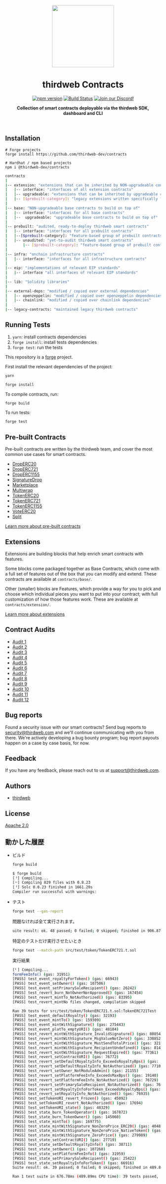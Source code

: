 <p align="center">
<br />
<a href="https://thirdweb.com"><img src="https://github.com/thirdweb-dev/typescript-sdk/blob/main/logo.svg?raw=true" width="200" alt=""/></a>
<br />
</p>
<h1 align="center">thirdweb Contracts</h1>
<p align="center">
<a href="https://www.npmjs.com/package/@thirdweb-dev/contracts"><img src="https://img.shields.io/npm/v/@thirdweb-dev/contracts?color=red&logo=npm" alt="npm version"/></a>
<a href="https://github.com/thirdweb-dev/contracts/actions"><img alt="Build Status" src="https://github.com/thirdweb-dev/contracts/actions/workflows/tests.yml/badge.svg"/></a>
<a href="https://discord.gg/thirdweb"><img alt="Join our Discord!" src="https://img.shields.io/discord/834227967404146718.svg?color=7289da&label=discord&logo=discord&style=flat"/></a>

</p>
<p align="center"><strong>Collection of smart contracts deployable via the thirdweb SDK, dashboard and CLI</strong></p>
<br />

## Installation

```shell
# Forge projects
forge install https://github.com/thirdweb-dev/contracts

# Hardhat / npm based projects
npm i @thirdweb-dev/contracts
```

```bash
contracts
|
|-- extension: "extensions that can be inherited by NON-upgradeable contracts"
|   |-- interface: "interfaces of all extension contracts"
|   |-- upgradeable: "extensions that can be inherited by upgradeable contracts"
|   |-- [$prebuilt-category]: "legacy extensions written specifically for a prebuilt contract"
|
|-- base: "NON-upgradeable base contracts to build on top of"
|   |-- interface: "interfaces for all base contracts"
|   |--  upgradeable: "upgradeable base contracts to build on top of"
|
|-- prebuilt: "audited, ready-to-deploy thirdweb smart contracts"
|   |-- interface: "interfaces for all prebuilt contracts"
|   |--[$prebuilt-category]: "feature-based group of prebuilt contracts"
|   |-- unaudited: "yet-to-audit thirdweb smart contracts"
|       |-- [$prebuilt-category]: "feature-based group of prebuilt contracts"
|
|-- infra: "onchain infrastructure contracts"
|   |-- interface: "interfaces for all infrastructure contracts"
|
|-- eip: "implementations of relevant EIP standards"
|   |-- interface "all interfaces of relevant EIP standards"
|
|-- lib: "Solidity libraries"
|
|-- external-deps: "modified / copied over external dependencies"
|   |-- openzeppelin: "modified / copied over openzeppelin dependencies"
|   |-- chainlink: "modified / copied over chainlink dependencies"
|
|-- legacy-contracts: "maintained legacy thirdweb contracts"
```

## Running Tests

1. `yarn`: install contracts dependencies
2. `forge install`: install tests dependencies
3. `forge test`: run the tests

This repository is a [forge](https://github.com/foundry-rs/foundry/tree/master/forge) project.

First install the relevant dependencies of the project:

```bash
yarn

forge install
```

To compile contracts, run:

```bash
forge build
```

To run tests:

```bash
forge test
```

## Pre-built Contracts

Pre-built contracts are written by the thirdweb team, and cover the most common use cases for smart contracts.

- [DropERC20](https://thirdweb.com/deployer.thirdweb.eth/DropERC20)
- [DropERC721](https://thirdweb.com/deployer.thirdweb.eth/DropERC721)
- [DropERC1155](https://thirdweb.com/deployer.thirdweb.eth/DropERC1155)
- [SignatureDrop](https://thirdweb.com/deployer.thirdweb.eth/SignatureDrop)
- [Marketplace](https://thirdweb.com/deployer.thirdweb.eth/Marketplace)
- [Multiwrap](https://thirdweb.com/deployer.thirdweb.eth/Multiwrap)
- [TokenERC20](https://thirdweb.com/deployer.thirdweb.eth/TokenERC20)
- [TokenERC721](https://thirdweb.com/deployer.thirdweb.eth/TokenERC721)
- [TokenERC1155](https://thirdweb.com/deployer.thirdweb.eth/TokenERC1155)
- [VoteERC20](https://thirdweb.com/deployer.thirdweb.eth/VoteERC20)
- [Split](https://thirdweb.com/deployer.thirdweb.eth/Split)

[Learn more about pre-built contracts](https://portal.thirdweb.com/pre-built-contracts)

## Extensions

Extensions are building blocks that help enrich smart contracts with features.

Some blocks come packaged together as Base Contracts, which come with a full set of features out of the box that you can modify and extend. These contracts are available at `contracts/base/`.

Other (smaller) blocks are Features, which provide a way for you to pick and choose which individual pieces you want to put into your contract; with full customization of how those features work. These are available at `contracts/extension/`.

[Learn more about extensions](https://portal.thirdweb.com/extensions)

## Contract Audits

- [Audit 1](audit-reports/audit-1.pdf)
- [Audit 2](audit-reports/audit-2.pdf)
- [Audit 3](audit-reports/audit-3.pdf)
- [Audit 4](audit-reports/audit-4.pdf)
- [Audit 5](audit-reports/audit-5.pdf)
- [Audit 6](audit-reports/audit-6.pdf)
- [Audit 7](audit-reports/audit-7.pdf)
- [Audit 8](audit-reports/audit-8.pdf)
- [Audit 9](audit-reports/audit-9.pdf)
- [Audit 10](audit-reports/audit-10.pdf)
- [Audit 11](audit-reports/audit-11.pdf)
- [Audit 12](audit-reports/audit-12.pdf)

## Bug reports

Found a security issue with our smart contracts? Send bug reports to security@thirdweb.com and we'll continue communicating with you from there. We're actively developing a bug bounty program; bug report payouts happen on a case by case basis, for now.

## Feedback

If you have any feedback, please reach out to us at support@thirdweb.com.

## Authors

- [thirdweb](https://thirdweb.com)

## License

[Apache 2.0](https://www.apache.org/licenses/LICENSE-2.0.txt)

## 動かした履歴

- ビルド

  ```bash
  forge build
  ```

  ```bash
  $ forge build
  [⠘] Compiling...
  [⠒] Compiling 829 files with 0.8.23
  [⠘] Solc 0.8.23 finished in 1661.20s
  Compiler run successful with warnings:
  ```

- テスト

  ```bash
  forge test --gas-report
  ```

  問題なければ全て実行されます。

  ```bash
  uite result: ok. 48 passed; 0 failed; 0 skipped; finished in 906.87ms (42.93ms CPU time)
  ```

  特定のテストだけ実行させたいとき

  ```bash
  forge test --match-path src/test/token/TokenERC721.t.sol
  ```

  実行結果

  ```bash
  [⠃] Compiling...
  formFeeInfo() (gas: 31951)
  [PASS] test_event_royaltyForToken() (gas: 66943)
  [PASS] test_event_setOwner() (gas: 107506)
  [PASS] test_event_setPrimarySaleRecipient() (gas: 26242)
  [PASS] test_revert_burn_NotOwnerNorApproved() (gas: 167454)
  [PASS] test_revert_mintTo_NotAuthorized() (gas: 83395)
  [PASS] test_revert_mintNo files changed, compilation skipped

  Ran 39 tests for src/test/token/TokenERC721.t.sol:TokenERC721Test
  [PASS] test_event_defaultRoyalty() (gas: 32193)
  [PASS] test_event_mintTo() (gas: 159309)
  [PASS] test_event_mintWithSignature() (gas: 275443)
  [PASS] test_event_platTo_emptyURI() (gas: 48184)
  [PASS] test_revert_mintWithSignature_InvalidSignature() (gas: 80854)
  [PASS] test_revert_mintWithSignature_MsgValueNotZero() (gas: 330852)
  [PASS] test_revert_mintWithSignature_MustSendTotalPrice() (gas: 321693)
  [PASS] test_revert_mintWithSignature_RecipientUndefined() (gas: 81498)
  [PASS] test_revert_mintWithSignature_RequestExpired() (gas: 77361)
  [PASS] test_revert_setContractURI() (gas: 76772)
  [PASS] test_revert_setDefaultRoyaltyInfo_ExceedsRoyaltyBps() (gas: 19502)
  [PASS] test_revert_setDefaultRoyaltyInfo_NotAuthorized() (gas: 77108)
  [PASS] test_revert_setOwner_NotModuleAdmin() (gas: 21155)
  [PASS] test_revert_setPlatformFeeInfo_ExceedsMaxBps() (gas: 19140)
  [PASS] test_revert_setPlatformFeeInfo_NotAuthorized() (gas: 76729)
  [PASS] test_revert_setPrimarySaleRecipient_NotAuthorized() (gas: 76375)
  [PASS] test_revert_setRoyaltyInfoForToken_ExceedsRoyaltyBps() (gas: 19118)
  [PASS] test_revert_setRoyaltyInfo_NotAuthorized() (gas: 76935)
  [PASS] test_setTokenURI_revert_Frozen() (gas: 45092)
  [PASS] test_setTokenURI_revert_NotAuthorized() (gas: 17694)
  [PASS] test_setTokenURI_state() (gas: 48329)
  [PASS] test_state_burn_TokenOperator() (gas: 167872)
  [PASS] test_state_burn_TokenOwner() (gas: 145060)
  [PASS] test_state_mintTo() (gas: 169775)
  [PASS] test_state_mintWithSignature_NonZeroPrice_ERC20() (gas: 404860)
  [PASS] test_state_mintWithSignature_NonZeroPrice_NativeToken() (gas: 394911)
  [PASS] test_state_mintWithSignature_ZeroPrice() (gas: 279989)
  [PASS] test_state_setContractURI() (gas: 27719)
  [PASS] test_state_setDefaultRoyaltyInfo() (gas: 38711)
  [PASS] test_state_setOwner() (gas: 107260)
  [PASS] test_state_setPlatformFeeInfo() (gas: 31959)
  [PASS] test_state_setPrimarySaleRecipient() (gas: 25422)
  [PASS] test_state_setRoyaltyInfoForToken() (gas: 66916)
  Suite result: ok. 39 passed; 0 failed; 0 skipped; finished in 489.89ms (20.43ms CPU time)

  Ran 1 test suite in 676.78ms (489.89ms CPU time): 39 tests passed, 0 failed, 0 skipped (39 total tests)
  ```